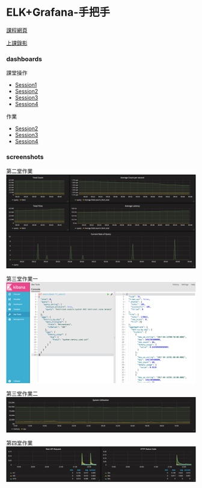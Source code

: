 # ELK+Grafana-手把手

[課程網頁](http://eighty20.cc/apps/e2-elk-v01/index.html)

[上課錄影](https://www.youtube.com/playlist?list=PLZE8wqQYCABy9I9Qr8A_wcs2c948_rU-h)

### dashboards

課堂操作
- [Session1](dashboards/ELK-Session1.json)
- [Session2](dashboards/ELK-Session2.json)
- [Session3](dashboards/ELK-Session4.json)
- [Session4](dashboards/ELK-Session4-mine.json)

作業
- [Session2](dashboards/ELK-Session2-hw.json)
- [Session3](dashboards/ELK-Session3-hw.json)
- [Session4](dashboards/ELK-Session4-hw.json)

### screenshots

第二堂作業
![第二堂作業](screenshots/Session2-hw.png)

第三堂作業一
![第三堂作業一](screenshots/Session3-hw1.png)

第三堂作業二
![第三堂作業二](screenshots/Session3-hw2.png)

第四堂作業
![第四堂作業](screenshots/Session4-hw.png)
